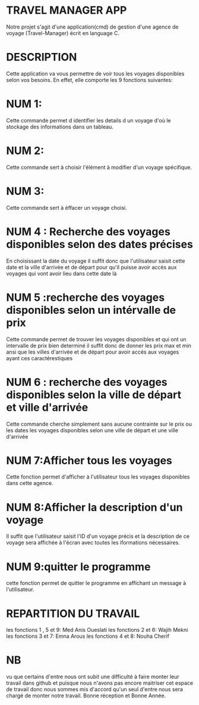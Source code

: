 # TRAVEL MANAGER APP
Notre projet s'agit d'une application(cmd) de gestion d'une agence de voyage (Travel-Manager) écrit en language C.

# DESCRIPTION
Cette application va vous permettre de voir tous les voyages disponibles selon vos besoins.
En effet, elle comporte les 9 fonctions suivantes:

# NUM 1:
Cette commande permet d identifier les details d un voyage d'où le stockage des informations dans un tableau.
# NUM 2:
Cette commande sert à choisir l'élément à modifier d'un voyage spécifique.
# NUM 3:
Cette commande sert à éffacer un voyage choisi.
# NUM 4 : Recherche des voyages disponibles selon des dates précises
En choisissant la date du voyage 
il suffit donc que l'utilisateur saisit cette date et la ville d'arrivée et de départ pour qu'il 
puisse avoir accés aux voyages qui vont avoir lieu dans cette date là 

# NUM 5 :recherche des voyages disponibles selon un intérvalle de prix 
Cette commande permet de trouver les voyages disponibles et qui ont un intervalle de prix bien determiné 
il suffit donc de donner les prix max et min ansi que les villes d'arrivée et de départ pour avoir accés 
aux voyages ayant ces caractérestiques

# NUM 6 : recherche des voyages disponibles selon la ville de départ et ville d'arrivée 
Cette commande cherche simplement sans aucune contrainte sur le prix ou les dates les voyages disponibles 
selon une ville de départ et une ville d'arrivée 

# NUM 7:Afficher tous les voyages
Cette fonction permet d'afficher à l'utilisateur tous les voyages disponibles dans cette agence.

# NUM 8:Afficher la description d'un voyage
Il suffit que l'utilisateur saisit l'ID d'un voyage précis et la description de ce voyage sera affichée à l'écran avec toutes les iformations nécessaires.

# NUM 9:quitter le programme
cette fonction permet de quitter le programme en affichant un message à l'utilisateur.

# REPARTITION DU TRAVAIL 
les fonctions 1 , 5 et 9: Med Anis Oueslati
les fonctions 2 et 6: Wajih Mekni
les fonctions 3 et 7: Emna Arous
les fonctions 4 et 8: Nouha Cherif

# NB
vu que certains d'entre nous ont subit une difficulté à faire monter leur travail dans github et puisque nous n'avons pas encore maitriser cet espace de travail donc nous sommes mis d'accord qu'un seul d'entre nous sera chargé de monter notre travail.
Bonne réception et Bonne Année.